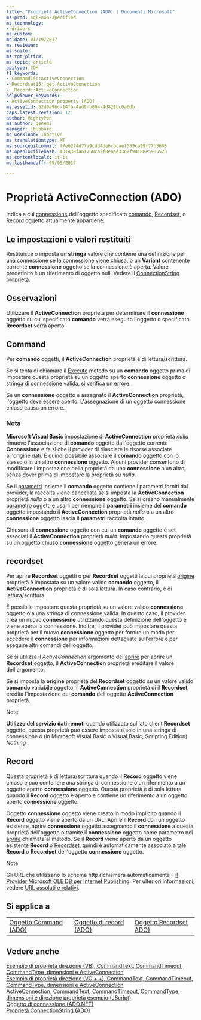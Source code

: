 ```yaml
---
title: "Proprietà ActiveConnection (ADO) | Documenti Microsoft"
ms.prod: sql-non-specified
ms.technology:
- drivers
ms.custom: 
ms.date: 01/19/2017
ms.reviewer: 
ms.suite: 
ms.tgt_pltfrm: 
ms.topic: article
apitype: COM
f1_keywords:
- Command15::ActiveConnection
- Recordset15::get_ActiveConnection
- _Record::ActiveConnection
helpviewer_keywords:
- ActiveConnection property [ADO]
ms.assetid: 52d0a96c-14fb-4ad9-b004-4d821bc0a6db
caps.latest.revision: 12
author: MightyPen
ms.author: genemi
manager: jhubbard
ms.workload: Inactive
ms.translationtype: MT
ms.sourcegitcommit: f7e6274d77a9cdd4de6cbcaef559ca99f77b3608
ms.openlocfilehash: 431438fa61750ca2f8eaee3362f94188e5985523
ms.contentlocale: it-it
ms.lasthandoff: 09/09/2017

---
```

# <a name="activeconnection-property-ado"></a>Proprietà ActiveConnection (ADO)
Indica a cui [connessione](../../../ado/reference/ado-api/connection-object-ado.md) dell'oggetto specificato [comando](../../../ado/reference/ado-api/command-object-ado.md), [Recordset](../../../ado/reference/ado-api/recordset-object-ado.md), o [Record](../../../ado/reference/ado-api/record-object-ado.md) oggetto attualmente appartiene.  
  
## <a name="settings-and-return-values"></a>Le impostazioni e valori restituiti  
 Restituisce o imposta un **stringa** valore che contiene una definizione per una connessione se la connessione viene chiusa, o un **Variant** contenente corrente **connessione** oggetto se la connessione è aperta. Valore predefinito è un riferimento di oggetto null. Vedere il [ConnectionString](../../../ado/reference/ado-api/connectionstring-property-ado.md) proprietà.  
  
## <a name="remarks"></a>Osservazioni  
 Utilizzare il **ActiveConnection** proprietà per determinare il **connessione** oggetto su cui specificato **comando** verrà eseguito l'oggetto o specificato  **Recordset** verrà aperto.  
  
## <a name="command"></a>Command  
 Per **comando** oggetti, il **ActiveConnection** proprietà è di lettura/scrittura.  
  
 Se si tenta di chiamare il [Execute](../../../ado/reference/ado-api/execute-method-ado-command.md) metodo su un **comando** oggetto prima di impostare questa proprietà su un oggetto aperto **connessione** oggetto o stringa di connessione valida, si verifica un errore.  
  
 Se un **connessione** oggetto è assegnato il **ActiveConnection** proprietà, l'oggetto deve essere aperto. L'assegnazione di un oggetto connessione chiuso causa un errore.  
  
### <a name="note"></a>Nota  
 **Microsoft Visual Basic** impostazione di **ActiveConnection** proprietà *nulla* rimuove l'associazione di **comando** oggetto dall'oggetto corrente **Connessione** e fa sì che il provider di rilasciare le risorse associate all'origine dati. È quindi possibile associare il **comando** oggetto con lo stesso o in un altro **connessione** oggetto. Alcuni provider consentono di modificare l'impostazione della proprietà da uno **connessione** a un altro, senza dover prima di impostare la proprietà su *nulla*.  
  
 Se il [parametri](../../../ado/reference/ado-api/parameters-collection-ado.md) insieme il **comando** oggetto contiene i parametri forniti dal provider, la raccolta viene cancellata se si imposta la **ActiveConnection** proprietà *nulla* o a un altro **connessione** oggetto. Se si creano manualmente [parametro](../../../ado/reference/ado-api/parameter-object.md) oggetti e usarli per riempire il **parametri** insieme del **comando** oggetto impostando il **ActiveConnection**  proprietà *nulla* o a un altro **connessione** oggetto lascia il **parametri** raccolta intatto.  
  
 Chiusura di **connessione** oggetto con cui un **comando** oggetto è set associati il **ActiveConnection** proprietà *nulla*. Impostando questa proprietà su un oggetto chiuso **connessione** oggetto genera un errore.  
  
## <a name="recordset"></a>recordset  
 Per aprire **Recordset** oggetti o per **Recordset** oggetti la cui proprietà [origine](../../../ado/reference/ado-api/source-property-ado-recordset.md) proprietà è impostata su un valore valido **comando** oggetto, il **ActiveConnection** proprietà è di sola lettura. In caso contrario, è di lettura/scrittura.  
  
 È possibile impostare questa proprietà su un valore valido **connessione** oggetto o a una stringa di connessione valida. In questo caso, il provider crea un nuovo **connessione** utilizzando questa definizione dell'oggetto e viene aperta la connessione. Inoltre, il provider può impostare questa proprietà per il nuovo **connessione** oggetto per fornire un modo per accedere il **connessione** per informazioni dettagliate sull'errore o per eseguire altri comandi dell'oggetto.  
  
 Se si utilizza il *ActiveConnection* argomento del [aprire](../../../ado/reference/ado-api/open-method-ado-recordset.md) per aprire un **Recordset** oggetto, il **ActiveConnection** proprietà ereditare il valore dell'argomento.  
  
 Se si imposta la **origine** proprietà del **Recordset** oggetto su un valore valido **comando** variabile oggetto, il **ActiveConnection** proprietà di il **Recordset** eredita l'impostazione del **comando** dell'oggetto **ActiveConnection** proprietà.  
  
> [!NOTE]
>  **Utilizzo del servizio dati remoti** quando utilizzato sul lato client **Recordset** oggetto, questa proprietà può essere impostata solo in una stringa di connessione o (in Microsoft Visual Basic o Visual Basic, Scripting Edition) *Nothing* .  
  
## <a name="record"></a>Record  
 Questa proprietà è di lettura/scrittura quando il **Record** oggetto viene chiuso e può contenere una stringa di connessione o un riferimento a un oggetto aperto **connessione** oggetto. Questa proprietà è di sola lettura quando il **Record** oggetto è aperto e contiene un riferimento a un oggetto aperto **connessione** oggetto.  
  
 Oggetto **connessione** oggetto viene creato in modo implicito quando il **Record** oggetto viene aperto da un URL. Aprire il **Record** con un oggetto esistente, aprire **connessione** oggetto assegnando il **connessione** a questa proprietà dell'oggetto o tramite il **connessione** oggetto come parametro nel [aprire](../../../ado/reference/ado-api/open-method-ado-record.md) chiamata al metodo. Se il **Record** viene aperto da un oggetto esistente **Record** o [Recordset](../../../ado/reference/ado-api/recordset-object-ado.md), quindi è automaticamente associato a tale **Record** o  **Recordset** dell'oggetto **connessione** oggetto.  
  
> [!NOTE]
>  Gli URL che utilizzano lo schema http richiamerà automaticamente il [il Provider Microsoft OLE DB per Internet Publishing](../../../ado/guide/appendixes/microsoft-ole-db-provider-for-internet-publishing.md). Per ulteriori informazioni, vedere [URL assoluti e relativi](../../../ado/guide/data/absolute-and-relative-urls.md).  
  
## <a name="applies-to"></a>Si applica a  
  
||||  
|-|-|-|  
|[Oggetto Command (ADO)](../../../ado/reference/ado-api/command-object-ado.md)|[Oggetto di record (ADO)](../../../ado/reference/ado-api/record-object-ado.md)|[Oggetto Recordset ADO)](../../../ado/reference/ado-api/recordset-object-ado.md)|  
  
## <a name="see-also"></a>Vedere anche  
 [Esempio di proprietà direzione (VB), CommandText, CommandTimeout, CommandType, dimensioni e ActiveConnection](../../../ado/reference/ado-api/activeconnection-commandtext-commandtimeout-commandtype-size-example-vb.md)   
 [Esempio di proprietà direzione (VC + +), CommandText, CommandTimeout, CommandType, dimensioni e ActiveConnection](../../../ado/reference/ado-api/activeconnection-commandtext-commandtimeout-commandtype-size-example-vc.md)   
 [ActiveConnection, CommandText, CommandTimeout, CommandType, dimensioni e direzione proprietà esempio (JScript)](../../../ado/reference/ado-api/activeconnection-commandtext-timeout-type-size-example-jscript.md)   
 [Oggetto di connessione (ADO.NET)](../../../ado/reference/ado-api/connection-object-ado.md)   
 [Proprietà ConnectionString (ADO)](../../../ado/reference/ado-api/connectionstring-property-ado.md)

